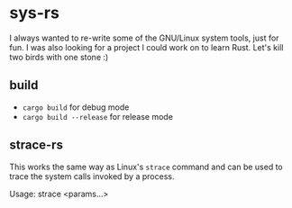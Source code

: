 # sys-rs

I always wanted to re-write some of the GNU/Linux system tools, just for fun.
I was also looking for a project I could work on to learn Rust.
Let's kill two birds with one stone :)

## build

* `cargo build` for debug mode
* `cargo build --release` for release mode

## strace-rs

This works the same way as Linux's `strace` command and can be used to trace
the system calls invoked by a process.

Usage: strace <command> <params...>
